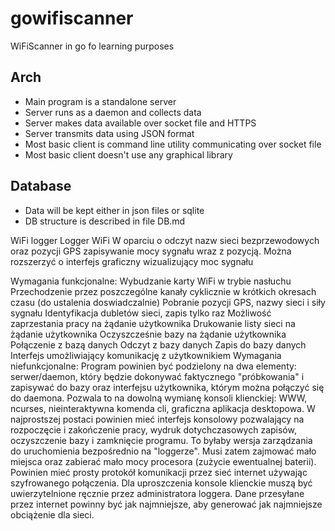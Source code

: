 # gowifiscanner
WiFiScanner in go fo learning purposes

## Arch

* Main program is a standalone server
* Server runs as a daemon and collects data
* Server makes data available over socket file and HTTPS
* Server transmits data using JSON format
* Most basic client is command line utility communicating over socket file
* Most basic client doesn't use any graphical library

## Database

* Data will be kept either in json files or sqlite
* DB structure is described in file DB.md


WiFi logger
Logger WiFi W oparciu o odczyt nazw sieci bezprzewodowych oraz pozycji GPS zapisywanie mocy sygnału wraz z pozycją. Można rozszerzyć o interfejs graficzny wizualizujący moc sygnału

Wymagania funkcjonalne:
Wybudzanie karty WiFi w trybie nasłuchu
Przechodzenie przez poszczególne kanały cyklicznie w krótkich okresach czasu (do ustalenia doswiadczalnie)
Pobranie pozycji GPS, nazwy sieci i siły sygnału
Identyfikacja dubletów sieci, zapis tylko raz
Możliwość zaprzestania pracy na żądanie użytkownika
Drukowanie listy sieci na żądanie użytkownika
Oczyszcześnie bazy na żądanie użytkownika
Połączenie z bazą danych
Odczyt z bazy danych
Zapis do bazy danych
Interfejs umożliwiający komunikację z użytkownikiem
Wymagania niefunkcjonalne:
Program powinien być podzielony na dwa elementy: serwer/daemon, który będzie dokonywać faktycznego "próbkowania" i zapisywać do bazy oraz interfejsu użytkownika, którym można połączyć się do daemona. Pozwala to na dowolną wymianę konsoli klienckiej: WWW, ncurses, nieinteraktywna komenda cli, graficzna aplikacja desktopowa. W najprostszej postaci powinien mieć interfejs konsolowy pozwalający na rozpoczęcie i zakończenie pracy, wydruk dotychczasowych zapisów, oczyszczenie bazy i zamknięcie programu. To byłaby wersja zarządzania do uruchomienia bezpośrednio na "loggerze". Musi zatem zajmować mało miejsca oraz zabierać mało mocy procesora (zużycie ewentualnej baterii). Powinien mieć prosty protokół komunikacji przez sieć internet używając szyfrowanego połączenia. Dla uproszczenia konsole klienckie muszą być uwierzytelnione ręcznie przez administratora loggera. Dane przesyłane przez internet powinny być jak najmniejsze, aby generować jak najmniejsze obciążenie dla sieci.
